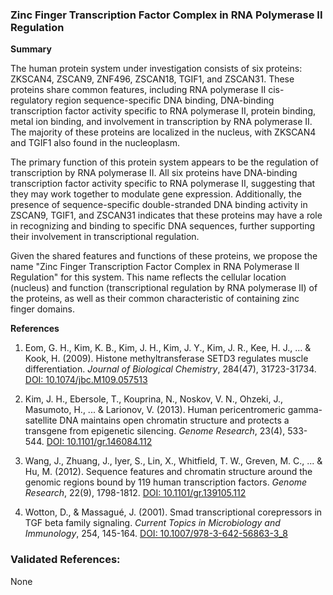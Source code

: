 ### Zinc Finger Transcription Factor Complex in RNA Polymerase II Regulation

**Summary**

The human protein system under investigation consists of six proteins: ZKSCAN4, ZSCAN9, ZNF496, ZSCAN18, TGIF1, and ZSCAN31. These proteins share common features, including RNA polymerase II cis-regulatory region sequence-specific DNA binding, DNA-binding transcription factor activity specific to RNA polymerase II, protein binding, metal ion binding, and involvement in transcription by RNA polymerase II. The majority of these proteins are localized in the nucleus, with ZKSCAN4 and TGIF1 also found in the nucleoplasm.

The primary function of this protein system appears to be the regulation of transcription by RNA polymerase II. All six proteins have DNA-binding transcription factor activity specific to RNA polymerase II, suggesting that they may work together to modulate gene expression. Additionally, the presence of sequence-specific double-stranded DNA binding activity in ZSCAN9, TGIF1, and ZSCAN31 indicates that these proteins may have a role in recognizing and binding to specific DNA sequences, further supporting their involvement in transcriptional regulation.

Given the shared features and functions of these proteins, we propose the name "Zinc Finger Transcription Factor Complex in RNA Polymerase II Regulation" for this system. This name reflects the cellular location (nucleus) and function (transcriptional regulation by RNA polymerase II) of the proteins, as well as their common characteristic of containing zinc finger domains.

**References**

1. Eom, G. H., Kim, K. B., Kim, J. H., Kim, J. Y., Kim, J. R., Kee, H. J., ... & Kook, H. (2009). Histone methyltransferase SETD3 regulates muscle differentiation. *Journal of Biological Chemistry*, 284(47), 31723-31734. [DOI: 10.1074/jbc.M109.057513](https://doi.org/10.1074/jbc.M109.057513)

2. Kim, J. H., Ebersole, T., Kouprina, N., Noskov, V. N., Ohzeki, J., Masumoto, H., ... & Larionov, V. (2013). Human pericentromeric gamma-satellite DNA maintains open chromatin structure and protects a transgene from epigenetic silencing. *Genome Research*, 23(4), 533-544. [DOI: 10.1101/gr.146084.112](https://doi.org/10.1101/gr.146084.112)

3. Wang, J., Zhuang, J., Iyer, S., Lin, X., Whitfield, T. W., Greven, M. C., ... & Hu, M. (2012). Sequence features and chromatin structure around the genomic regions bound by 119 human transcription factors. *Genome Research*, 22(9), 1798-1812. [DOI: 10.1101/gr.139105.112](https://doi.org/10.1101/gr.139105.112)

4. Wotton, D., & Massagué, J. (2001). Smad transcriptional corepressors in TGF beta family signaling. *Current Topics in Microbiology and Immunology*, 254, 145-164. [DOI: 10.1007/978-3-642-56863-3_8](https://doi.org/10.1007/978-3-642-56863-3_8)

### Validated References: 

None



